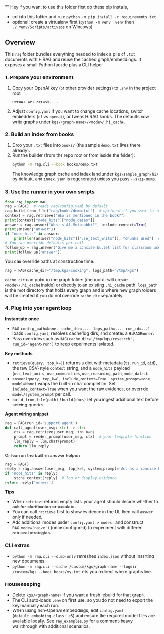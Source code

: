 "" Hey if you want to use this folder first do these pip installs,
- cd into this folder and run: `python -m pip install -r requirements.txt`
- optional: create a virtualenv first (`python -m venv .venv` then `./.venv/Scripts/activate` on Windows)
## Overview
This `rag` folder bundles everything needed to index a pile of `.txt` documents with HiRAG and reuse the cached graph/embeddings. It exposes a small Python facade plus a CLI helper.
### 1. Prepare your environment
1. Copy your OpenAI key (or other provider settings) to `.env` in the project root:
   ```env
   OPENAI_API_KEY=sk-...
   ```
2. Adjust `config.yaml` if you want to change cache locations, switch embedders (`e5` vs `openai`), or tweak HiRAG knobs. The defaults now write graphs under `kgs/<graph-name>/<mode>/.hi_cache`.
### 2. Build an index from books
1. Drop your `.txt` files into `books/` (the sample `demo.txt` lives there already).
2. Run the builder (from the repo root or from inside the folder):
   ```bash
   python -m rag.cli --book books/demo.txt
   ```
   The knowledge graph cache and index land under `kgs/sample_graph/hi/` by default, and `index.json` is regenerated unless you pass `--skip-dump`.
### 3. Use the runner in your own scripts
```python
from rag import RAG
rag = RAG()  # reads rag/config.yaml by default
rag.build_from_file("rag/books/demo.txt")  # optional if you want to ingest programmatically
context = rag.retrieve("Who is mentioned in the book?")
print(context["node_hits"]["node_datas"])
answer = rag.answer("Who is Al-Mutanabbi?", include_context=True)
print(answer["answer"])
if "node_hits" in answer:
    print(len(answer["node_hits"]["use_text_units"]), "chunks used")  # context payload mirrors rag.retrieve() output
# You can override defaults per-call
follow_up = rag.answer("Give me a concise bullet list for classroom use", top_k=6, system_prompt="Speak in teaching bullets.")
print(follow_up["answer"])
```
You can override paths at construction time:
```python
rag = RAG(cache_dir="/tmp/kgs/cooking", logs_path="/tmp/kgs")
```
`cache_dir` can point to the graph folder (the toolkit will create `<mode>/.hi_cache` inside) or directly to an existing `.hi_cache` path. `logs_path` is the root directory that holds every graph and is where new graph folders will be created if you do not override `cache_dir` separately.
### 4. Plug into your agent loop

**Instantiate once**
- `RAG(config_path=None, cache_dir=..., logs_path=..., run_id=...)` loads `config.yaml`, resolves cache/log dirs, and creates a `HiRAGRunner`.
- Pass overrides such as `RAG(cache_dir='/tmp/kgs/research', run_id='agent-run')` to keep experiments isolated.

**Key methods**
- `retrieve(query, top_k=8)` returns a dict with metadata (`ts`, `run_id`, `qid`), the raw CSV-style `context` string, and a `node_hits` payload (`use_text_units`, `use_communities`, `use_reasoning_path`, `node_datas`).
- `answer(query, top_k=8, include_context=True, system_prompt=None, model=None)` wraps the built-in chat completion. Set `include_context=True` when you want the raw evidence, or override `model/system_prompt` per call.
- `build_from_file(path)` / `build(docs)` let you ingest additional text before serving queries.

**Agent wiring snippet**
```python
rag = RAG(run_id='support-agent')
def call_agent(user_msg: str) -> str:
    ctx = rag.retrieve(user_msg, top_k=6)
    prompt = render_prompt(user_msg, ctx)  # your template function
    llm_reply = llm.chat(prompt)
    return llm_reply
```

Or lean on the built-in answer helper:
```python
rag = RAG()
reply = rag.answer(user_msg, top_k=6, system_prompt='Act as a concise helpdesk agent.')
if 'node_hits' in reply:
    store_context(reply)  # log or display evidence
return reply['answer']
```

**Tips**
- When `retrieve` returns empty lists, your agent should decide whether to ask for clarification or escalate.
- You can call `retrieve` first to show evidence in the UI, then call `answer` only if needed.
- Add additional modes under `config.yaml > modes:` and construct `RAG(mode='naive')` (once configured) to experiment with different retrieval strategies.

### CLI extras
- `python -m rag.cli --dump-only` refreshes `index.json` without inserting new documents.
- `python -m rag.cli --cache /custom/kgs/graph-name --logdir /custom/kgs --book books/my.txt` lets you redirect where graphs live.
### Housekeeping
- Delete `kgs/<graph-name>` if you want a fresh rebuild for that graph.
- The CLI auto-loads `.env` on first use, so you do not need to export the key manually each run.
- When using non-OpenAI embeddings, edit `config.yaml` (`default_embedding.class: e5`) and ensure the required model files are available locally.
See `rag_examples.py` for a comment-heavy walkthrough with additional scenarios.

